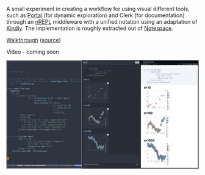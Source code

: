 A small experiment in creating a workflow for using visual different tools, such as [Portal](github.com/djblue/portal) (for dynamic exploration) and Clerk (for documentation) through an [nREPL](https://nrepl.org) middleware with a unified notation using an adaptation of [Kindly](https://github.com/scicloj/kindly). The implementation is roughly extracted out of [Notespace](github.com/scicloj/notespace/).

[Walkthrough](https://scicloj.github.io/visual-tools-experiments/portal-clerk-kindly-nrepl-1/public/build/#/src/example.clj) ([source](https://github.com/scicloj/visual-tools-experiments/blob/main/portal-clerk-kindly-nrepl-1/src/example.clj))

Video - coming soon

![screenshot](./screenshot1.png)
